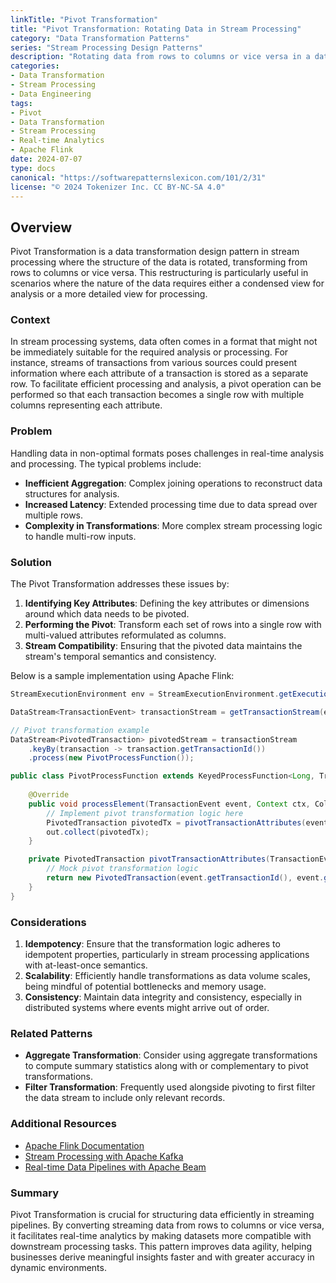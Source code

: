 ```yaml
---
linkTitle: "Pivot Transformation"
title: "Pivot Transformation: Rotating Data in Stream Processing"
category: "Data Transformation Patterns"
series: "Stream Processing Design Patterns"
description: "Rotating data from rows to columns or vice versa in a data stream, useful for restructuring transactional and analytical datasets."
categories:
- Data Transformation
- Stream Processing
- Data Engineering
tags:
- Pivot
- Data Transformation
- Stream Processing
- Real-time Analytics
- Apache Flink
date: 2024-07-07
type: docs
canonical: "https://softwarepatternslexicon.com/101/2/31"
license: "© 2024 Tokenizer Inc. CC BY-NC-SA 4.0"
---
```


## Overview

Pivot Transformation is a data transformation design pattern in stream processing where the structure of the data is rotated, transforming from rows to columns or vice versa. This restructuring is particularly useful in scenarios where the nature of the data requires either a condensed view for analysis or a more detailed view for processing.

### Context

In stream processing systems, data often comes in a format that might not be immediately suitable for the required analysis or processing. For instance, streams of transactions from various sources could present information where each attribute of a transaction is stored as a separate row. To facilitate efficient processing and analysis, a pivot operation can be performed so that each transaction becomes a single row with multiple columns representing each attribute.

### Problem

Handling data in non-optimal formats poses challenges in real-time analysis and processing. The typical problems include:
- **Inefficient Aggregation**: Complex joining operations to reconstruct data structures for analysis.
- **Increased Latency**: Extended processing time due to data spread over multiple rows.
- **Complexity in Transformations**: More complex stream processing logic to handle multi-row inputs.

### Solution

The Pivot Transformation addresses these issues by:
1. **Identifying Key Attributes**: Defining the key attributes or dimensions around which data needs to be pivoted.
2. **Performing the Pivot**: Transform each set of rows into a single row with multi-valued attributes reformulated as columns.
3. **Stream Compatibility**: Ensuring that the pivoted data maintains the stream's temporal semantics and consistency.

Below is a sample implementation using Apache Flink:

```java
StreamExecutionEnvironment env = StreamExecutionEnvironment.getExecutionEnvironment();

DataStream<TransactionEvent> transactionStream = getTransactionStream(env);

// Pivot transformation example
DataStream<PivotedTransaction> pivotedStream = transactionStream
    .keyBy(transaction -> transaction.getTransactionId())
    .process(new PivotProcessFunction());

public class PivotProcessFunction extends KeyedProcessFunction<Long, TransactionEvent, PivotedTransaction> {
    
    @Override
    public void processElement(TransactionEvent event, Context ctx, Collector<PivotedTransaction> out) throws Exception {
        // Implement pivot transformation logic here
        PivotedTransaction pivotedTx = pivotTransactionAttributes(event);
        out.collect(pivotedTx);
    }

    private PivotedTransaction pivotTransactionAttributes(TransactionEvent event) {
        // Mock pivot transformation logic
        return new PivotedTransaction(event.getTransactionId(), event.getAttribute1(), event.getAttribute2(), ...);
    }
}
```

### Considerations

1. **Idempotency**: Ensure that the transformation logic adheres to idempotent properties, particularly in stream processing applications with at-least-once semantics.
2. **Scalability**: Efficiently handle transformations as data volume scales, being mindful of potential bottlenecks and memory usage.
3. **Consistency**: Maintain data integrity and consistency, especially in distributed systems where events might arrive out of order.

### Related Patterns

- **Aggregate Transformation**: Consider using aggregate transformations to compute summary statistics along with or complementary to pivot transformations.
- **Filter Transformation**: Frequently used alongside pivoting to first filter the data stream to include only relevant records.

### Additional Resources

- [Apache Flink Documentation](https://ci.apache.org/projects/flink/flink-docs-stable/)
- [Stream Processing with Apache Kafka](https://www.confluent.io/)
- [Real-time Data Pipelines with Apache Beam](https://beam.apache.org/documentation/)

### Summary

Pivot Transformation is crucial for structuring data efficiently in streaming pipelines. By converting streaming data from rows to columns or vice versa, it facilitates real-time analytics by making datasets more compatible with downstream processing tasks. This pattern improves data agility, helping businesses derive meaningful insights faster and with greater accuracy in dynamic environments.
